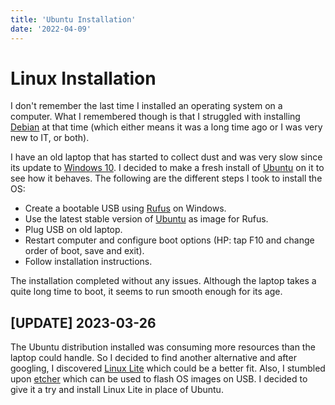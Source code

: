 ```yaml
---
title: 'Ubuntu Installation'
date: '2022-04-09'
---
```


# Linux Installation

I don't remember the last time I installed an operating system on a computer. What I remembered though is that I struggled with installing
[Debian](https://www.debian.org/) at that time (which either means it was a long time ago or I was very new to IT, or both).

I have an old laptop that has started to collect dust and was very slow since its update to [Windows 10](https://en.wikipedia.org/wiki/Windows_10).
I decided to make a fresh install of [Ubuntu](https://ubuntu.com/tutorials/try-ubuntu-before-you-install#1-getting-started) on it to see how it behaves.
The following are the different steps I took to install the OS:
- Create a bootable USB using [Rufus](https://ubuntu.com/tutorials/create-a-usb-stick-on-windows#1-overview) on Windows.
- Use the latest stable version of [Ubuntu](https://ubuntu.com/tutorials/try-ubuntu-before-you-install#download) as image for Rufus.
- Plug USB on old laptop.
- Restart computer and configure boot options (HP: tap F10 and change order of boot, save and exit).
- Follow installation instructions.

The installation completed without any issues. Although the laptop takes a quite long time to boot, it seems to run smooth enough for its age.

## [UPDATE] 2023-03-26

The Ubuntu distribution installed was consuming more resources than the laptop could handle. So I decided to find another alternative and after googling, I discovered [Linux Lite](https://www.linuxliteos.com/) which could be a better fit. Also, I stumbled upon [etcher](https://www.balena.io/etcher) which can be used to flash OS images on USB. I decided to give it a try and install Linux Lite in place of Ubuntu. 
